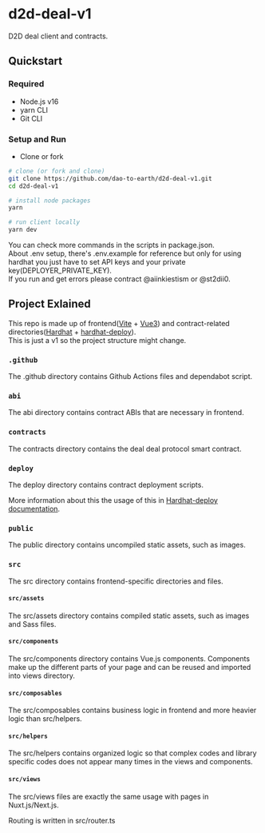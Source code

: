 # d2d-deal-v1
D2D deal client and contracts.

## Quickstart

### Required
* Node.js v16
* yarn CLI
* Git CLI

### Setup and Run
* Clone or fork
```bash
# clone (or fork and clone)
git clone https://github.com/dao-to-earth/d2d-deal-v1.git
cd d2d-deal-v1
```

```bash
# install node packages
yarn

```

```bash
# run client locally
yarn dev

```

You can check more commands in the scripts in package.json.<br />
About .env setup, there's .env.example for reference but only for using hardhat you just have to set API keys and your private key(DEPLOYER_PRIVATE_KEY).<br />
If you run and get errors please contract @aiinkiestism or @st2dii0.

## Project Exlained

This repo is made up of frontend([Vite](https://vitejs.dev/) + [Vue3](https://vuejs.org/)) and contract-related directories([Hardhat](https://hardhat.org/) + [hardhat-deploy](https://github.com/wighawag/hardhat-deploy)).<br />
This is just a v1 so the project structure might change.<br />

### `.github`

The .github directory contains Github Actions files and dependabot script.

### `abi`

The abi directory contains contract ABIs that are necessary in frontend.

### `contracts`

The contracts directory contains the deal deal protocol smart contract.

### `deploy`

The deploy directory contains contract deployment scripts.

More information about this the usage of this in [Hardhat-deploy documentation](https://github.com/wighawag/hardhat-deploy).

### `public`

The public directory contains uncompiled static assets, such as images.

### `src`

The src directory contains frontend-specific directories and files.

#### `src/assets`

The src/assets directory contains compiled static assets, such as images and Sass files.

#### `src/components`

The src/components directory contains Vue.js components. Components make up the different parts of your page and can be reused and imported into views directory.

#### `src/composables`

The src/composables contains business logic in frontend and more heavier logic than src/helpers.

#### `src/helpers`

The src/helpers contains organized logic so that complex codes and library specific codes does not appear many times in the views and components.

#### `src/views`

The src/views files are exactly the same usage with pages in Nuxt.js/Next.js.

Routing is written in src/router.ts
